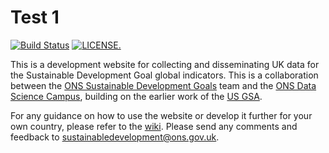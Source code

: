 # Test 1

[![Build Status](https://travis-ci.org/ONSdigital/sdg-indicators.svg?branch=develop)](https://travis-ci.org/ONSdigital/sdg-indicators) [![LICENSE.](https://img.shields.io/badge/license-OGL--3-brightgreen.svg?style=flat)](http://www.nationalarchives.gov.uk/doc/open-government-licence/version/3/)

This is a development website for collecting and disseminating UK data for the Sustainable Development Goal global indicators. This is a collaboration between the [ONS Sustainable Development Goals](https://www.ons.gov.uk/aboutus/whatwedo/programmesandprojects/sustainabledevelopmentgoals) team and the [ONS Data Science Campus](https://www.ons.gov.uk/aboutus/whatwedo/datasciencecampus), building on the earlier work of the [US GSA](https://github.com/GSA/sdg-indicators). 

For any guidance on how to use the website or develop it further for your own country, please refer to the [wiki](https://github.com/ONSdigital/sdg-indicators/wiki). Please send any comments and feedback to <a href ="mailto:sustainabledevelopment@ons.gov.uk">sustainabledevelopment@ons.gov.uk</a>.
